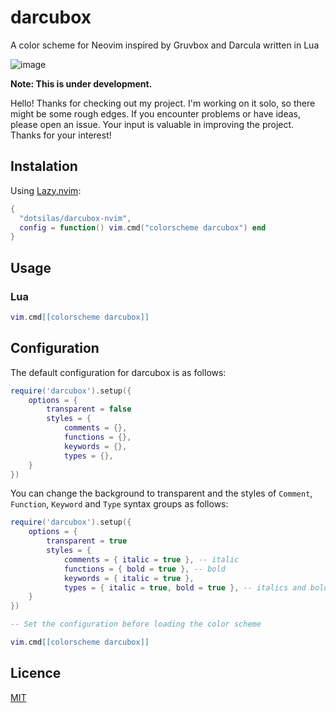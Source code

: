 # darcubox

A color scheme for Neovim inspired by Gruvbox and Darcula written in Lua

![image](https://github.com/dotsilas/darcubox-nvim/assets/84829590/a7ccc199-5989-4e94-908c-2e666ec6017c)

**Note: This is under development.**

Hello! Thanks for checking out my project. I'm working on it solo, so there might be some rough edges.
If you encounter problems or have ideas, please open an issue. Your input is valuable in improving the project.
Thanks for your interest!

## Instalation

Using [Lazy.nvim](https://github.com/folke/lazy.nvim):

```lua
{
  "dotsilas/darcubox-nvim",
  config = function() vim.cmd("colorscheme darcubox") end
}
```

## Usage

### Lua
```lua
vim.cmd[[colorscheme darcubox]]
```

## Configuration

The default configuration for darcubox is as follows:

```lua
require('darcubox').setup({
    options = {
        transparent = false
        styles = {
            comments = {},
            functions = {},
            keywords = {},
            types = {},
    }
})
```

You can change the background to transparent and the styles of `Comment`, `Function`, `Keyword` and `Type` syntax groups as follows:

```lua
require('darcubox').setup({
    options = {
        transparent = true
        styles = {
            comments = { italic = true }, -- italic
            functions = { bold = true }, -- bold
            keywords = { italic = true },
            types = { italic = true, bold = true }, -- italics and bold
    }
})

-- Set the configuration before loading the color scheme

vim.cmd[[colorscheme darcubox]]
```

## Licence

[MIT](./LICENCE)
